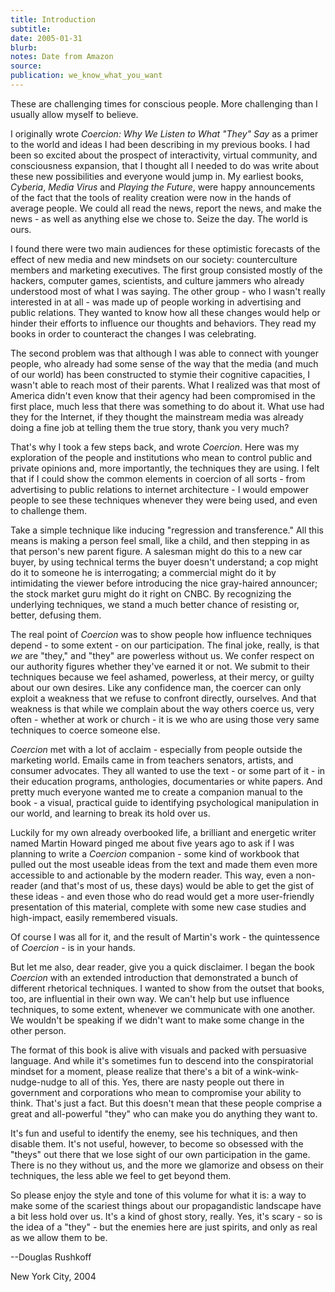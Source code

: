 ```yaml
---
title: Introduction
subtitle:
date: 2005-01-31
blurb:
notes: Date from Amazon
source:
publication: we_know_what_you_want
---
```


These are challenging times for conscious people. More challenging than I usually allow myself to believe.

I originally wrote _Coercion: Why We Listen to What "They" Say_ as a primer to the world and ideas I had been describing in my previous books. I had been so excited about the prospect of interactivity, virtual community, and consciousness expansion, that I thought all I needed to do was write about these new possibilities and everyone would jump in. My earliest books, _Cyberia_, _Media Virus_ and _Playing the Future_, were happy announcements of the fact that the tools of reality creation were now in the hands of average people. We could all read the news, report the news, and make the news - as well as anything else we chose to. Seize the day. The world is ours.

I found there were two main audiences for these optimistic forecasts of the effect of new media and new mindsets on our society: counterculture members and marketing executives. The first group consisted mostly of the hackers, computer games, scientists, and culture jammers who already understood most of what I was saying. The other group - who I wasn't really interested in at all - was made up of people working in advertising and public relations. They wanted to know how all these changes would help or hinder their efforts to influence our thoughts and behaviors. They read my books in order to counteract the changes I was celebrating.

The second problem was that although I was able to connect with younger people, who already had some sense of the way that the media (and much of our world) has been constructed to stymie their cognitive capacities, I wasn't able to reach most of their parents. What I realized was that most of America didn't even know that their agency had been compromised in the first place, much less that there was something to do about it. What use had they for the Internet, if they thought the mainstream media was already doing a fine job at telling them the true story, thank you very much?

That's why I took a few steps back, and wrote _Coercion_. Here was my exploration of the people and institutions who mean to control public and private opinions and, more importantly, the techniques they are using. I felt that if I could show the common elements in coercion of all sorts - from advertising to public relations to internet architecture - I would empower people to see these techniques whenever they were being used, and even to challenge them.

Take a simple technique like inducing "regression and transference." All this means is making a person feel small, like a child, and then stepping in as that person's new parent figure. A salesman might do this to a new car buyer, by using technical terms the buyer doesn't understand; a cop might do it to someone he is interrogating; a commercial might do it by intimidating the viewer before introducing the nice gray-haired announcer; the stock market guru might do it right on CNBC. By recognizing the underlying techniques, we stand a much better chance of resisting or, better, defusing them.

The real point of _Coercion_ was to show people how influence techniques depend - to some extent - on our participation. The final joke, really, is that _we_ are "they," and "they" are powerless without us. We confer respect on our authority figures whether they've earned it or not. We submit to their techniques because we feel ashamed, powerless, at their mercy, or guilty about our own desires. Like any confidence man, the coercer can only exploit a weakness that we refuse to confront directly, ourselves. And that weakness is that while we complain about the way others coerce us, very often - whether at work or church - it is we who are using those very same techniques to coerce someone else.

_Coercion_ met with a lot of acclaim - especially from people outside the marketing world. Emails came in from teachers senators, artists, and consumer advocates. They all wanted to use the text - or some part of it - in their education programs, anthologies, documentaries or white papers. And pretty much everyone wanted me to create a companion manual to the book - a visual, practical guide to identifying psychological manipulation in our world, and learning to break its hold over us.

Luckily for my own already overbooked life, a brilliant and energetic writer named Martin Howard pinged me about five years ago to ask if I was planning to write a _Coercion_ companion - some kind of workbook that pulled out the most useable ideas from the text and made them even more accessible to and actionable by the modern reader. This way, even a non-reader (and that's most of us, these days) would be able to get the gist of these ideas - and even those who do read would get a more user-friendly presentation of this material, complete with some new case studies and high-impact, easily remembered visuals.

Of course I was all for it, and the result of Martin's work - the quintessence of _Coercion_ - is in your hands.

But let me also, dear reader, give you a quick disclaimer. I began the book _Coercion_ with an extended introduction that demonstrated a bunch of different rhetorical techniques. I wanted to show from the outset that books, too, are influential in their own way. We can't help but use influence techniques, to some extent, whenever we communicate with one another. We wouldn't be speaking if we didn't want to make some change in the other person.

The format of this book is alive with visuals and packed with persuasive language. And while it's sometimes fun to descend into the conspiratorial mindset for a moment, please realize that there's a bit of a wink-wink-nudge-nudge to all of this. Yes, there are nasty people out there in government and corporations who mean to compromise your ability to think. That's just a fact. But this doesn't mean that these people comprise a great and all-powerful "they" who can make you do anything they want to.

It's fun and useful to identify the enemy, see his techniques, and then disable them. It's not useful, however, to become so obsessed with the "theys" out there that we lose sight of our own participation in the game. There is no they without us, and the more we glamorize and obsess on their techniques, the less able we feel to get beyond them.

So please enjoy the style and tone of this volume for what it is: a way to make some of the scariest things about our propagandistic landscape have a bit less hold over us. It's a kind of ghost story, really. Yes, it's scary - so is the idea of a "they" - but the enemies here are just spirits, and only as real as we allow them to be.

\--Douglas Rushkoff

New York City, 2004
